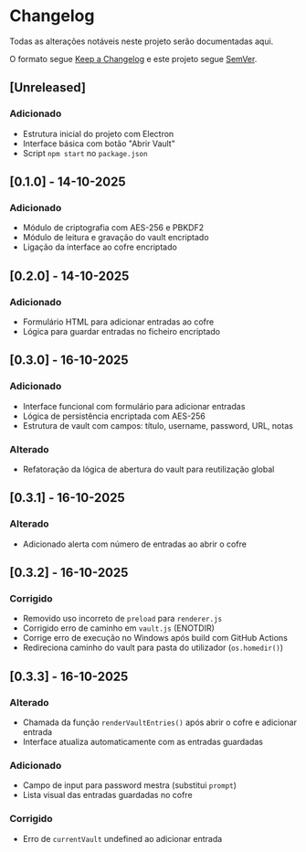 # Changelog

Todas as alterações notáveis neste projeto serão documentadas aqui.

O formato segue [Keep a Changelog](https://keepachangelog.com/pt-BR/1.0.0/)
e este projeto segue [SemVer](https://semver.org/lang/pt-BR/).

## [Unreleased]

### Adicionado
- Estrutura inicial do projeto com Electron
- Interface básica com botão "Abrir Vault"
- Script `npm start` no `package.json`

## [0.1.0] - 14-10-2025

### Adicionado
- Módulo de criptografia com AES-256 e PBKDF2
- Módulo de leitura e gravação do vault encriptado
- Ligação da interface ao cofre encriptado

## [0.2.0] - 14-10-2025

### Adicionado
- Formulário HTML para adicionar entradas ao cofre
- Lógica para guardar entradas no ficheiro encriptado

## [0.3.0] - 16-10-2025

### Adicionado
- Interface funcional com formulário para adicionar entradas
- Lógica de persistência encriptada com AES-256
- Estrutura de vault com campos: título, username, password, URL, notas

### Alterado
- Refatoração da lógica de abertura do vault para reutilização global

## [0.3.1] - 16-10-2025

### Alterado
- Adicionado alerta com número de entradas ao abrir o cofre

## [0.3.2] - 16-10-2025

### Corrigido
- Removido uso incorreto de `preload` para `renderer.js`
- Corrigido erro de caminho em `vault.js` (ENOTDIR)
- Corrige erro de execução no Windows após build com GitHub Actions
- Redireciona caminho do vault para pasta do utilizador (`os.homedir()`)

## [0.3.3] - 16-10-2025

### Alterado
- Chamada da função `renderVaultEntries()` após abrir o cofre e adicionar entrada
- Interface atualiza automaticamente com as entradas guardadas

### Adicionado
- Campo de input para password mestra (substitui `prompt`)
- Lista visual das entradas guardadas no cofre

### Corrigido
- Erro de `currentVault` undefined ao adicionar entrada


